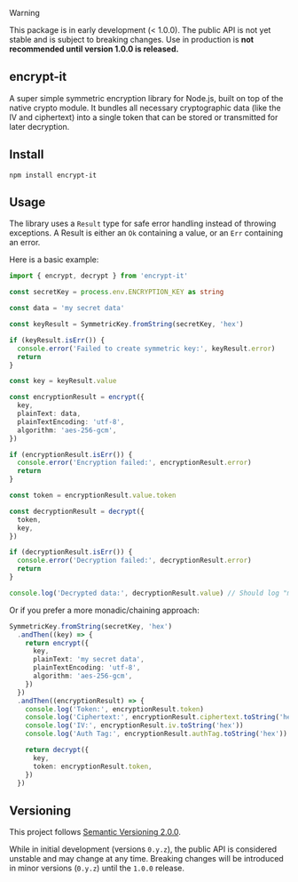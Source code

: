 > [!WARNING] 
> This package is in early development (< 1.0.0). The public API is not yet stable and is subject to breaking changes. Use in production is **not recommended until version 1.0.0 is released.**

## encrypt-it

A super simple symmetric encryption library for Node.js, built on top of the native crypto module. It bundles all necessary cryptographic data (like the IV and ciphertext) into a single token that can be stored or transmitted for later decryption.

## Install

```#!/bin/sh
npm install encrypt-it
```

## Usage

The library uses a `Result` type for safe error handling instead of throwing exceptions. A Result is either an `Ok` containing a value, or an `Err` containing an error.

Here is a basic example:

```typescript
import { encrypt, decrypt } from 'encrypt-it'

const secretKey = process.env.ENCRYPTION_KEY as string

const data = 'my secret data'

const keyResult = SymmetricKey.fromString(secretKey, 'hex')

if (keyResult.isErr()) {
  console.error('Failed to create symmetric key:', keyResult.error)
  return
}

const key = keyResult.value

const encryptionResult = encrypt({
  key,
  plainText: data,
  plainTextEncoding: 'utf-8',
  algorithm: 'aes-256-gcm',
})

if (encryptionResult.isErr()) {
  console.error('Encryption failed:', encryptionResult.error)
  return
}

const token = encryptionResult.value.token

const decryptionResult = decrypt({
  token,
  key,
})

if (decryptionResult.isErr()) {
  console.error('Decryption failed:', decryptionResult.error)
  return
}

console.log('Decrypted data:', decryptionResult.value) // Should log "my secret data"
```

Or if you prefer a more monadic/chaining approach:

```typescript
SymmetricKey.fromString(secretKey, 'hex')
  .andThen((key) => {
    return encrypt({
      key,
      plainText: 'my secret data',
      plainTextEncoding: 'utf-8',
      algorithm: 'aes-256-gcm',
    })
  })
  .andThen((encryptionResult) => {
    console.log('Token:', encryptionResult.token)
    console.log('Ciphertext:', encryptionResult.ciphertext.toString('hex'))
    console.log('IV:', encryptionResult.iv.toString('hex'))
    console.log('Auth Tag:', encryptionResult.authTag.toString('hex'))

    return decrypt({
      key,
      token: encryptionResult.token,
    })
  })
```


## Versioning

This project follows [Semantic Versioning 2.0.0](https://semver.org/spec/v2.0.0.html).

While in initial development (versions `0.y.z`), the public API is considered unstable and may change at any time. Breaking changes will be introduced in minor versions (`0.y.z`) until the `1.0.0` release.